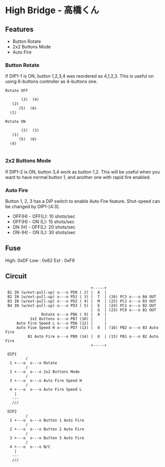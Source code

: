 # High Bridge - 高橋くん

## Features

 - Button Rotate
 - 2x2 Buttons Mode
 - Auto Fire

### Button Rotate

If DIP1-1 is ON, button 1,2,3,4 was reordered as 4,1,2,3.
This is useful on using 6-buttons controller as 4-buttons one.

```
Rotate OFF

       (3)  (4)
   (2)
      (5)  (6)
  (1)

Rotate ON

       (2)  (3)
   (1)
      (5)  (6)
  (4)


```

### 2x2 Buttons Mode

If DIP1-2 is ON, button 3,4 work as button 1,2.
This will be useful when you want to have normal button 1, and another one
with rapid fire enabled.

### Auto Fire

Button 1, 2, 3 has a DIP switch to enable Auto Fire feature.
Shot-speed can be changed by DIP1-[4:3].

 - OFF(H) - OFF(L): 10 shots/sec
 - OFF(H) - ON (L): 15 shots/sec
 - ON (H) - OFF(L): 20 shots/sec
 - ON-(H) - ON (L): 30 shots/sec

## Fuse

High: 0xDF
Low : 0x62
Ext : 0xF9

## Circuit

```
                                      +-----+
 B1 IN (w/ext-pull-up) o---o PD0 ( 2) |  A  |
 B2 IN (w/ext-pull-up) o---o PD1 ( 3) |  T  | (26) PC3 o---o B4 OUT
 B3 IN (w/ext-pull-up) o---o PD2 ( 4) |  M  | (25) PC2 o---o B3 OUT
 B4 IN (w/ext-pull-up) o---o PD3 ( 5) |  E  | (24) PC1 o---o B2 OUT
                                      |  G  | (23) PC0 o---o B1 OUT
                Rotate o---o PB6 ( 9) |  A  |
           2x2 Buttons o---o PB7 (10) |     |
     Auto Fire Speed L o---o PD6 (12) |     |
     Auto Fiue Speed H o---o PD7 (13) |  8  | (16) PB2 o---o B3 Auto Fire
          B1 Auto Fire o---o PB0 (14) |  8  | (15) PB1 o---o B2 Auto Fire
                                      +-----+

 DIP1
         /
  1 +---o  o---o Rotate
         /
  2 +---o  o---o 2x2 Buttons Mode
         /
  3 +---o  o---o Auto Fire Speed H
         /
  4 +---o  o---o Auto Fire Speed L
    |
   ---
   ///

 DIP2
         /
  1 +---o  o---o Button 1 Auto Fire
         /
  2 +---o  o---o Button 2 Auto Fire
         /
  3 +---o  o---o Button 3 Auto Fire
         /
  4 +---o  o---o N/C
    |
   ---
   ///

```
